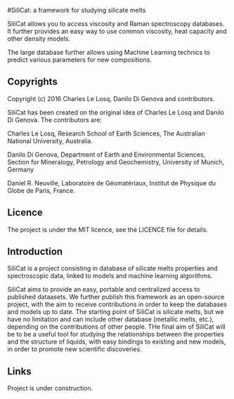 #SiliCat: a framework for studying silicate melts

SiliCat allows you to access viscosity and Raman spectroscopy databases. It further provides an easy way to use common viscosity, heat capacity and other density models.

The large database further allows using Machine Learning technics to predict various parameters for new compositions.

## Copyrights

Copyright (c) 2016 Charles Le Losq, Danilo Di Genova and contributors.

SiliCat has been created on the original idea of Charles Le Losq and Danilo Di Genova. The contributors are:

Charles Le Losq, Research School of Earth Sciences, The Australian National University, Australia.

Danilo Di Genova, Department of Earth and Environmental Sciences, Section for Mineralogy, Petrology and Geochemistry, University of Munich, Germany

Daniel R. Neuville, Laboratoire de Géomatériaux, Institut de Physique du Globe de Paris, France.

## Licence

The project is under the MIT licence, see the LICENCE file for details.

## Introduction

SiliCat is a project consisting in database of silicate melts properties and spectroscopic data, linked to models and machine learning algorithms.

SiliCat aims to provide an easy, portable and centralized access to published dataasets. We further publish this framework as an open-source project, with the aim to receive contributions in order to keep the databases and models up to date. The starting point of SiliCat is silicate melts, but we have no limitation and can include other database (metallic melts, etc.), depending on the contributions of other people. THe final aim of SiliCat will be to be a useful tool for studying the relationships between the properties and the structure of liquids, with easy bindings to existing and new models, in order to promote new scientific discoveries.

## Links

Project is under construction. 



